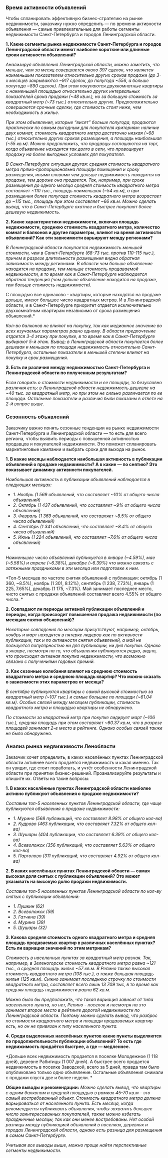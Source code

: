 ### Время активности объявлений
Чтобы спланировать эффективную бизнес-стратегию на рынке недвижимости, заказчику нужно определить — по времени активности объявления — самые привлекательные для работы сегменты недвижимости Санкт-Петербурга и городов Ленинградской области.

**1. Какие сегменты рынка недвижимости Санкт-Петербурга и городов Ленинградской области имеют наиболее короткие или длинные сроки активности объявлений?**

*Анализируя объявления Ленинградской области, можно заметить, что меньше, чем за месяц совершается около 397 сделок, что является наименьшим показателем относительно других сроков продажи (до 3-х месяцев закрываются ~917 сделок, до полугода ~556, а больше полугода ~890 сделок). При этом покупаются двухкомнатные квартиры с наименьшей площадью относительно других интервальных показателей срока продажи (~48 кв.м.), но за большую стоимость за квадратный метр (~73 тыс.) относительно других. Предположительно совершаются срочные сделки, где стоимость стоит ниже, чем необходимость в жилье.*

*При этом объявления, которые “висят” больше полугода, продаются практически по самым выгодным для покупателя критериям: наличие двух комнат, стоимость квадратного метра достаточно низкая (~68 тыс.) относительно других сроков размещения, а площадь наибольшая (~55 кв.м). Можно предположить, что продавцы соглашаются на торг, когда объявление находится так долго в сети, что провоцирует продажу на более выгодных условиях для покупателя.*

*В Санкт-Петербурге ситуация другая: средняя стоимость квадратного метра прямо-пропорциональна площади помещения и сроку размещения, иными словами чем дольше недвижимость находится на продаже, тем дороже она продается. Так, например, при сроке размещения до одного месяца средняя стоимость квадратного метра составляет ~110 тыс., площадь наименьшая (~54 кв.м), а при размещении более полугода стоимость квадратного метра возрастает до ~115 тыс., площадь при этом составляет ~66 кв.м. Можно сделать вывод, что в Санкт-Петербурге охотнее и быстрее покупают более дешевую недвижимость.*

**2. Какие характеристики недвижимости, включая площадь недвижимости, среднюю стоимость квадратного метра, количество комнат и балконов и другие параметры, влияют на время активности объявлений? Как эти зависимости варьируют между регионами?**

*В Ленинградской области покупается недвижимость меньшей стоимости, чем в Санкт-Петербурге (68-73 тыс. против 110-115 тыс.), причем в разрезе длительности размещения видна обратная зависимость между регионами. В области чем больше объявление находится на продаже, тем меньше стоимость продаваемой недвижимости, в то время как в Санкт-Петербурге наблюдается обратная тенденция (чем дольше объявление находится на продаже, тем больше стоимость недвижимости).*

С площадью все одинаково - квартиры, которые находятся на продаже дольше, имеют большее число квадратных метров. 
И в Ленинградской области, и в Санкт-Петербурге приоритет отдается исключительно двухкомнатным квартирам независимо от срока размещения объявлений.*

*Кол-во балконов не влияют на покупку, так как медианное значение во всех изучаемых параметрах равно одному. В области предпочтение отдается 3-4 этажу при покупке, в то время как в Санкт-Петербурге выбирают 5-й этаж.
Вывод: в Ленинградской области покупается более дешевая и меньшая по площади недвижимость относительно Санкт-Петербурга, остальные показатели в меньшей степени влияют на покупку и срок размещения.*

**3. Есть ли различия между недвижимостью Санкт-Петербурга и Ленинградской области по полученным результатам?**

*Если говорить о стоимости недвижимости и ее площади, то безусловно различия есть: в Ленинградской области недвижимость дешевле на ~40 тыс. за квадратный метр, но при этом не сильно различается по ее площади. Остальные показатели и различия были показаны в ответе на 2-й вопрос выше.*

### Сезонность объявлений
Заказчику важно понять сезонные тенденции на рынке недвижимости Санкт-Петербурга и Ленинградской области — то есть для всего региона, чтобы выявить периоды с повышенной активностью продавцов и покупателей недвижимости. Это поможет спланировать маркетинговые кампании и выбрать сроки для выхода на рынок.

**1. В какие месяцы наблюдается наибольшая активность в публикации объявлений о продаже недвижимости? А в какие — по снятию? Это показывает динамику активности покупателей.**

*Наибольшая активность в публикации объявлений наблюдается в следующих месяцах:*

- *1. Ноябрь (1 569 объявлений, что составляет ~10% от общего числа объявлений)*
- *2. Октябрь (1 437 объявлений, что составляет ~9% от общего числа объявлений)*
- *3. Февраль (1 369 объявлений, что составляет ~8.5% от общего числа объявлений)*
- *4. Сентябрь (1 341 объявлений, что составляет ~8.4% от общего числа объявлений)*
- *5. Июнь (1 224 объявлений, что составляет ~7.6% от общего числа объявлений)*
- 
*Наименьшее число объявлений публикуется в январе (~4.59%), мае (~5.56%) и апреле (~6.38%), декабре (~6.39%) что можно связать с затяжными праздниками в эти месяца или подготовке к ним.*

*Топ-5 месяцев по частоте снятия объявлений с публикации: октябрь (1 360, ~8.5%), ноябрь (1 301, 8.12%), сентябрь (1 238, 7.73%), январь (1 225, 7.65%), декабрь (1 175, ~7.3%). Май занимает последнее место, чисто снятых с продажи объявлений составляет всего 4.55% от общего числа. *

**2. Совпадают ли периоды активной публикации объявлений и периоды, когда происходит повышенная продажа недвижимости (по месяцам снятия объявлений)?**

*Некоторые совпадения по месяцам присутствуют, например, октябрь, ноябрь и март находятся в пятерке лидеров как по активности публикации, так и по активности снятия объявлений, а май не пользуется популярностью ни для публикации, ни дня покупки. 
Однако в январе, несмотря на то, что объявления публикуются редко, видно, что происходит активная покупка недвижимости, что возможно связано с получениями годовых премий.*

**3. Как сезонные колебания влияют на среднюю стоимость квадратного метра и среднюю площадь квартир? Что можно сказать о зависимости этих параметров от месяца?**

*В сентябре публикуются квартиры с самой высокой стоимостью за квадратный метр (~107 тыс.) и  самые большие по площади (~61.04 кв.м). Особых связей между месяцем публикации, стоимость квадратного метра и площадью квартиры не обнаружено.*

*По стоимости за квадратный метр при покупке лидирует март (~106 тыс.), средняя площадь при этом составляет ~60.37 кв.м, что в разрезе площадей занимает 2-е место в рейтинге. Однако особых связей также не было обнаружено.*


### Анализ рынка недвижимости Ленобласти
Заказчик хочет определить, в каких населённых пунктах Ленинградской области активнее всего продаётся недвижимость и какая именно. Так он увидит, где стоит поработать, и учтёт особенности Ленинградской области при принятии бизнес-решений.
Проанализируйте результаты и опишите их. Ответы на такие вопросы:

**1. В каких населённые пунктах Ленинградской области наиболее активно публикуют объявления о продаже недвижимости?**

*Составим топ-5 населенных пунктов Ленинградской области, где чаще публикуются объявления о продаже недвижимости:*
- *1. Мурино (568 публикаций, что составляет 8.98% от общего кол-ва)*
- *2. Кудрово (463 публикации, что составляет 7.32% от общего кол-ва)*
- *3. Шушары (404 публикации, что составляет 6.39% от общего кол-ва)*
- *4. Всеволожск (356 публикаций, что составляет 5.63% от общего кол-ва)*
- *5. Парголово (311 публикаций, что составляет 4.92% от общего кол-ва)*

**2. В каких населённых пунктах Ленинградской области — самая высокая доля снятых с публикации объявлений? Это может указывать на высокую долю продажи недвижимости.**

*Составим топ-5 населенных пунктов Ленинградской области по кол-ву снятых с публикации объявлений:*
- *1. Пушкин (62)*
- *2. Всеволожск (59)*
- *3. Гатчина (39)*
- *4. Мурино (39)*
- *5. Шушары (32)*

**3. Какова средняя стоимость одного квадратного метра и средняя площадь продаваемых квартир в различных населённых пунктах? Есть ли вариация значений по этим метрикам?**

*Стоимость в населенных пунктах за квадратный метр разная. Так, например, в Зеленогорске стоимость квадратного метра равна ~121 тыс., а средняя площадь жилья ~57 кв.м. В Репино также высокая стоимость квадратного метра (108 тыс.), а также большая площадь жилья (125 кв.м). Сижно занимает последнюю строчку по стоимости квадратного метра, составляет всего лишь 13 709 тыс, в то время как средняя площадь недвижимости равна 62 кв.м.*

*Можно было бы предположить, что такая вариация зависит от типа населенного пункта, но нет, Репино - поселок и несмотря на это занимает второе место в рейтинге дорогой недвижимости по Ленинградской области. 
Поэтому можно сделать вывод, что разброс по стоимости квадратного метра и площади продаваемых квартир есть, но он не привязан к типу населенного пункта.*

**4. Среди выделенных населённых пунктов какие пункты выделяются по продолжительности публикации объявлений? То есть где недвижимость продаётся быстрее, а где — медленнее.**

*Дольше всех недвижимость продается в поселке Молодежное (1 118 дней), деревне Рабитицы (1 007 дней). А быстрее всего продается недвижимость в поселке Заводской, всего за 5 дней, правда там было опубликовано только одно объявление. Остальные объявления снимали с продажи спустя две и более недели. *


**Общие выводы и рекомендации:**
*Можно сделать вывод, что квартиры с одним балконом и средней площадью в рамках 45-70 кв.м - это самый востребованный объект. Стоимость квадратного метра должна варьироваться от населенного пункта. Есть месяца, когда рекомендуется публиковать объявления, чтобы захватить большее число заинтересованных покупателей, также можно избегать праздничные месяцы, так как они менее востребованы. 
Нет особой разницы между публикацией объявлений в поселках, деревнях и городах Ленинградской области, однако есть разница для размещения в самом Санкт-Петербурге.*

*Учитывая все выводы выше, можно проще найти перспективные сегменты недвижимости.*
